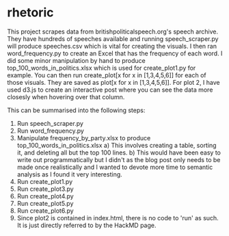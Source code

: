 # rhetoric

This project scrapes data from britishpoliticalspeech.org's speech archive. They have hundreds of speeches available and running speech_scraper.py will produce speeches.csv which is vital for creating the visuals. I then ran word_frequency.py to create an Excel that has the frequency of each word. I did some minor manipulation by hand to produce top_100_words_in_politics.xlsx which is used for create_plot1.py for example. You can then run create_plot[x for x in [1,3,4,5,6]] for each of those visuals. They are saved as plot[x for x in [1,3,4,5,6]]. For plot 2, I have used d3.js to create an interactive post where you can see the data more closesly when hovering over that column.

This can be summarised into the following steps:
1. Run speech_scraper.py
2. Run word_frequency.py
3. Manipulate frequency_by_party.xlsx to produce top_100_words_in_politics.xlsx
    a) This involves creating a table, sorting it, and deleting all but the top 100 lines.
    b) This would have been easy to write out programmatically but I didn't as the blog post only needs
       to be made once realistically and I wanted to devote more time to semantic analysis as I found
       it very interesting.
4. Run create_plot1.py
5. Run create_plot3.py
6. Run create_plot4.py
7. Run create_plot5.py
8. Run create_plot6.py
9. Since plot2 is contained in index.html, there is no code to 'run' as such. It is just directly referred to by the HackMD page.
